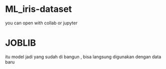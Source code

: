 # ML_iris-dataset 
you can open with collab or jupyter

# JOBLIB 
itu model jadi yang sudah di bangun , bisa langsung digunakan dengan data baru 
